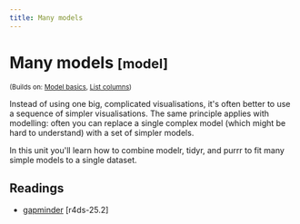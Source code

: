 ```yaml
---
title: Many models
---
```


<!-- Generated automatically from model-many.yml. Do not edit by hand -->

# Many models <small class='model'>[model]</small>
<small>(Builds on: [Model basics](model-basics.md), [List columns](list-cols.md))</small>

Instead of using one big, complicated visualisations, it's often better to
use a sequence of simpler visualisations. The same principle applies with
modelling: often you can replace a single complex model (which might be
hard to understand) with a set of simpler models.

In this unit you'll learn how to combine modelr, tidyr, and purrr to
fit many simple models to a single dataset.

## Readings

  * [gapminder](http://r4ds.had.co.nz/many-models.html#gapminder) [r4ds-25.2]


